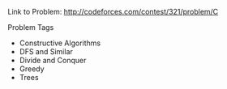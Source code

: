Link to Problem: http://codeforces.com/contest/321/problem/C

Problem Tags
* Constructive Algorithms
* DFS and Similar
* Divide and Conquer
* Greedy
* Trees
